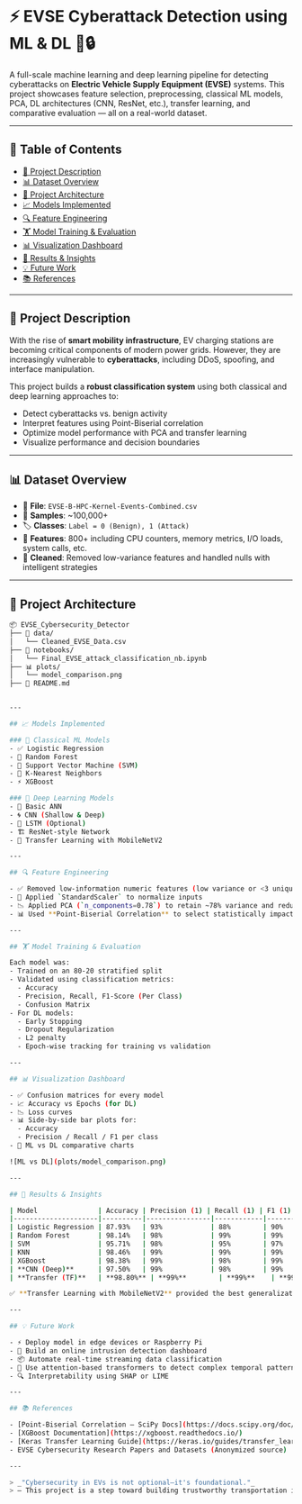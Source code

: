 # ⚡ EVSE Cyberattack Detection using ML & DL 🚗🔒

A full-scale machine learning and deep learning pipeline for detecting cyberattacks on **Electric Vehicle Supply Equipment (EVSE)** systems. This project showcases feature selection, preprocessing, classical ML models, PCA, DL architectures (CNN, ResNet, etc.), transfer learning, and comparative evaluation — all on a real-world dataset.

---

## 📂 Table of Contents

- [📖 Project Description](#-project-description)
- [📊 Dataset Overview](#-dataset-overview)
- [🔧 Project Architecture](#-project-architecture)
- [📈 Models Implemented](#-models-implemented)
- [🔍 Feature Engineering](#-feature-engineering)
- [🏋️ Model Training & Evaluation](#-model-training--evaluation)
- [📊 Visualization Dashboard](#-visualization-dashboard)
- [🚀 Results & Insights](#-results--insights)
- [💡 Future Work](#-future-work)
- [📚 References](#-references)

---

## 📖 Project Description

With the rise of **smart mobility infrastructure**, EV charging stations are becoming critical components of modern power grids. However, they are increasingly vulnerable to **cyberattacks**, including DDoS, spoofing, and interface manipulation.

This project builds a **robust classification system** using both classical and deep learning approaches to:
- Detect cyberattacks vs. benign activity
- Interpret features using Point-Biserial correlation
- Optimize model performance with PCA and transfer learning
- Visualize performance and decision boundaries

---

## 📊 Dataset Overview

- 📁 **File**: `EVSE-B-HPC-Kernel-Events-Combined.csv`
- 🔢 **Samples**: ~100,000+
- 🏷️ **Classes**: `Label = 0 (Benign), 1 (Attack)`
- 📐 **Features**: 800+ including CPU counters, memory metrics, I/O loads, system calls, etc.
- 🧹 **Cleaned**: Removed low-variance features and handled nulls with intelligent strategies

---

## 🔧 Project Architecture

```bash
📦 EVSE_Cybersecurity_Detector
├── 📁 data/
│   └── Cleaned_EVSE_Data.csv
├── 📁 notebooks/
│   └── Final_EVSE_attack_classification_nb.ipynb
├── 📊 plots/
│   └── model_comparison.png
├── 📄 README.md


---

## 📈 Models Implemented

### 🧠 Classical ML Models
- ✅ Logistic Regression
- 🌳 Random Forest
- 🧮 Support Vector Machine (SVM)
- 👥 K-Nearest Neighbors
- ⚡ XGBoost

### 🤖 Deep Learning Models
- 🧱 Basic ANN
- 🌀 CNN (Shallow & Deep)
- 🔁 LSTM (Optional)
- 🏗️ ResNet-style Network
- 🧠 Transfer Learning with MobileNetV2

---

## 🔍 Feature Engineering

- ✅ Removed low-information numeric features (low variance or <3 unique values)
- 🔢 Applied `StandardScaler` to normalize inputs
- 📉 Applied PCA (`n_components=0.78`) to retain ~78% variance and reduce noise
- 📊 Used **Point-Biserial Correlation** to select statistically impactful features

---

## 🏋️ Model Training & Evaluation

Each model was:
- Trained on an 80-20 stratified split
- Validated using classification metrics:
  - Accuracy
  - Precision, Recall, F1-Score (Per Class)
  - Confusion Matrix
- For DL models:
  - Early Stopping
  - Dropout Regularization
  - L2 penalty
  - Epoch-wise tracking for training vs validation

---

## 📊 Visualization Dashboard

- ✅ Confusion matrices for every model
- 📈 Accuracy vs Epochs (for DL)
- 📉 Loss curves
- 📊 Side-by-side bar plots for:
  - Accuracy
  - Precision / Recall / F1 per class
- 🔁 ML vs DL comparative charts

![ML vs DL](plots/model_comparison.png)

---

## 🚀 Results & Insights

| Model               | Accuracy | Precision (1) | Recall (1) | F1 (1) |
|---------------------|----------|----------------|------------|--------|
| Logistic Regression | 87.93%   | 93%            | 88%        | 90%    |
| Random Forest       | 98.14%   | 98%            | 99%        | 99%    |
| SVM                 | 95.71%   | 98%            | 95%        | 97%    |
| KNN                 | 98.46%   | 99%            | 99%        | 99%    |
| XGBoost             | 98.38%   | 99%            | 98%        | 99%    |
| **CNN (Deep)**      | 97.50%   | 99%            | 98%        | 99%    |
| **Transfer (TF)**   | **98.80%** | **99%**        | **99%**    | **99%** |

✅ **Transfer Learning with MobileNetV2** provided the best generalization on unseen data.

---

## 💡 Future Work

- ⚡ Deploy model in edge devices or Raspberry Pi
- 🔐 Build an online intrusion detection dashboard
- 📦 Automate real-time streaming data classification
- 🎯 Use attention-based transformers to detect complex temporal patterns
- 🔍 Interpretability using SHAP or LIME

---

## 📚 References

- [Point-Biserial Correlation — SciPy Docs](https://docs.scipy.org/doc/scipy/reference/generated/scipy.stats.pointbiserialr.html)
- [XGBoost Documentation](https://xgboost.readthedocs.io/)
- [Keras Transfer Learning Guide](https://keras.io/guides/transfer_learning/)
- EVSE Cybersecurity Research Papers and Datasets (Anonymized source)

---

> _"Cybersecurity in EVs is not optional—it's foundational."_  
> — This project is a step toward building trustworthy transportation infrastructure.
